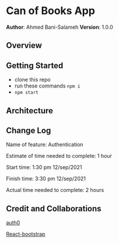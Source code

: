 # Can of Books App

**Author**: Ahmed Bani-Salameh
**Version**: 1.0.0

## Overview
<!-- Provide a high level overview of what this application is and why you are building it, beyond the fact that it's an assignment for this class. (i.e. What's your problem domain?) -->

## Getting Started

- clone this repo
- run these commands `npm i`
- `npm start`

## Architecture
<!-- Provide a detailed description of the application design. What technologies (languages, libraries, etc) you're using, and any other relevant design information. -->

## Change Log

Name of feature: Authentication

Estimate of time needed to complete: 1 hour

Start time: 1:30 pm 12/sep/2021

Finish time: 3:30 pm 12/sep/2021

Actual time needed to complete: 2 hours

## Credit and Collaborations
<!-- Give credit (and a link) to other people or resources that helped you build this application. -->
[auth0](https://auth0.com/docs/libraries/auth0-react)

[React-bootstrap](https://react-bootstrap.netlify.app/getting-started/introduction)
